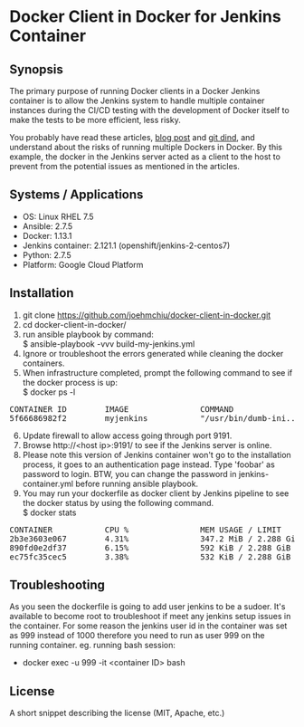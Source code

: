 # Docker Client in Docker for Jenkins Container

## Synopsis
The primary purpose of running Docker clients in a Docker Jenkins container is to allow the Jenkins system to handle multiple container instances during the CI/CD testing with the development of Docker itself to make the tests to be more efficient, less risky.

You probably have read these articles, [blog post](http://jpetazzo.github.io/2015/09/03/do-not-use-docker-in-docker-for-ci/) and [git dind](https://github.com/jpetazzo/dind/), and understand about the risks of running multiple Dockers in Docker. By this example, the docker in the Jenkins server acted as a client to the host to prevent from the potential issues as mentioned in the articles.

## Systems / Applications
* OS: Linux RHEL 7.5
* Ansible: 2.7.5
* Docker: 1.13.1
* Jenkins container: 2.121.1 (openshift/jenkins-2-centos7)
* Python: 2.7.5
* Platform: Google Cloud Platform

## Installation
1. git clone https://github.com/joehmchiu/docker-client-in-docker.git
2. cd docker-client-in-docker/
3. run ansible playbook by command:<br>
    $ ansible-playbook -vvv build-my-jenkins.yml
4. Ignore or troubleshoot the errors generated while cleaning the docker containers.
5. When infrastructure completed, prompt the following command to see if the docker process is up:<br>
    $ docker ps -l
<pre>
CONTAINER ID        IMAGE               COMMAND                  CREATED             STATUS              PORTS                                                                NAMES
5f66686982f2        myjenkins           "/usr/bin/dumb-ini..."   About an hour ago   Up About an hour    53/tcp, 8443/tcp, 0.0.0.0:50000->50000/tcp, 0.0.0.0:9191->8080/tcp   romantic_kare
</pre>
6. Update firewall to allow access going through port 9191.
7. Browse http://&lt;host ip&gt;:9191/ to see if the Jenkins server is online.
8. Please note this version of Jenkins container won't go to the installation process, it goes to an authentication page instead. Type 'foobar' as password to login. BTW, you can change the password in jenkins-container.yml before running ansible playbook.
9. You may run your dockerfile as docker client by Jenkins pipeline to see the docker status by using the following command. <br>
    $ docker stats
<pre>
CONTAINER           CPU %               MEM USAGE / LIMIT       MEM %               NET I/O             BLOCK I/O           PIDS
2b3e3603e067        4.31%               347.2 MiB / 2.288 GiB   14.82%              5.39 MB / 2.15 MB   96.2 MB / 35.9 MB   106
890fd0e2df37        6.15%               592 KiB / 2.288 GiB     0.02%               1.23 kB / 648 B     0 B / 0 B           7
ec75fc35cec5        3.38%               532 KiB / 2.288 GiB     0.02%               578 B / 508 B       0 B / 0 B           6
</pre>

## Troubleshooting
As you seen the dockerfile is going to add user jenkins to be a sudoer. It's available to become root to troubleshoot if meet any jenkins setup issues in the container. For some reason the jenkins user id in the container was set as 999 instead of 1000 therefore you need to run as user 999 on the running container. eg. running bash session:

* docker exec -u 999 -it &lt;container ID&gt; bash

## License
A short snippet describing the license (MIT, Apache, etc.)

